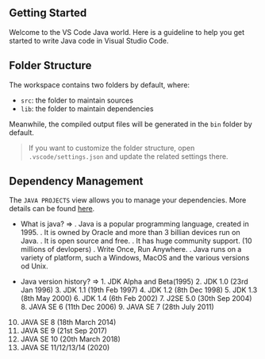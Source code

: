 ## Getting Started

Welcome to the VS Code Java world. Here is a guideline to help you get started to write Java code in Visual Studio Code.

## Folder Structure

The workspace contains two folders by default, where:

- `src`: the folder to maintain sources
- `lib`: the folder to maintain dependencies

Meanwhile, the compiled output files will be generated in the `bin` folder by default.

> If you want to customize the folder structure, open `.vscode/settings.json` and update the related settings there.

## Dependency Management

The `JAVA PROJECTS` view allows you to manage your dependencies. More details can be found [here](https://github.com/microsoft/vscode-java-dependency#manage-dependencies).



*  What is java?
=> . Java is a popular programming language, created in 1995.
   . It is owned by Oracle and more than 3 billian devices run on Java.
   . It is open source and free.
   . It has huge community support.
      (10 millions of devlopers)
   . Write Once, Run Anywhere.
   . Java runs on a variety of platform, such a Windows, MacOS and the various versions od Unix.
   
  * Java version history?
 => 1. JDK Alpha and Beta(1995)
    2. JDK 1.0 (23rd Jan 1996)
    3. JDK 1.1 (19th Feb 1997)
    4. JDK 1.2 (8th Dec 1998)
    5. JDK 1.3 (8th May 2000)
    6. JDK 1.4 (6th Feb 2002)
    7. J2SE 5.0 (30th Sep 2004)
    8. JAVA SE 6 (11th Dec 2006)
    9. JAVA SE 7 (28th July 2011)
   10. JAVA SE 8 (18th March 2014)
   11. JAVA SE 9 (21st Sep 2017)
   12. JAVA SE 10 (20th March 2018)
   13. JAVA SE 11/12/13/14 (2020)
 
